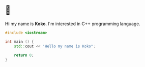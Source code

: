 # 👋 

Hi my name is **Koko**. I'm interested in C++ programming language.
```c++
#include <iostream>

int main () {
    std::cout << "Hello my name is Koko";
    
    return 0;
}
```

<!---
baguskokow/baguskokow is a ✨ special ✨ repository because its `README.md` (this file) appears on your GitHub profile.
You can click the Preview link to take a look at your changes.
--->
